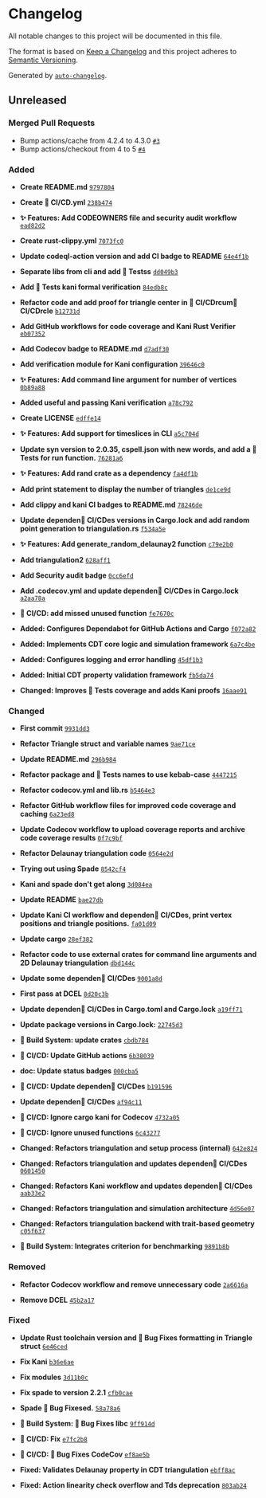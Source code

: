 # Changelog

All notable changes to this project will be documented in this file.

The format is based on [Keep a Changelog](https://keepachangelog.com/en/1.0.0/)
and this project adheres to [Semantic Versioning](https://semver.org/spec/v2.0.0.html).

Generated by [`auto-changelog`](https://github.com/CookPete/auto-changelog).

## Unreleased

### Merged Pull Requests

- Bump actions/cache from 4.2.4 to 4.3.0 [`#3`](https://github.com/acgetchell/causal-dynamical-triangulations/pull/3)
- Bump actions/checkout from 4 to 5 [`#4`](https://github.com/acgetchell/causal-dynamical-triangulations/pull/4)

### Added

- **Create README.md** [`9797804`](https://github.com/acgetchell/causal-dynamical-triangulations/commit/9797804f4ea9328baeb079117e4771d75965a4d3)

- **Create 👷 CI/CD.yml** [`238b474`](https://github.com/acgetchell/causal-dynamical-triangulations/commit/238b474a553ae6e137e0799a344c0d1289d96672)

- **✨ Features: Add CODEOWNERS file and security audit workflow** [`ead82d2`](https://github.com/acgetchell/causal-dynamical-triangulations/commit/ead82d255ddcb4987d5e4a038e49a11d09b8abc3)

- **Create rust-clippy.yml** [`7073fc0`](https://github.com/acgetchell/causal-dynamical-triangulations/commit/7073fc063b8d61ea931424f1df058a36a2524227)

- **Update codeql-action version and add CI badge to README** [`64e4f1b`](https://github.com/acgetchell/causal-dynamical-triangulations/commit/64e4f1bf1dc72aac588de335de765915d2f05c5a)

- **Separate libs from cli and add 🧪 Testss** [`dd049b3`](https://github.com/acgetchell/causal-dynamical-triangulations/commit/dd049b36e52c2a03062841a500d5b139fdb4a4e9)

- **Add 🧪 Tests kani formal verification** [`84edb8c`](https://github.com/acgetchell/causal-dynamical-triangulations/commit/84edb8c62a17eed6aa725dca26cf43b17b7d6408)

- **Refactor code and add proof for triangle center in 👷 CI/CDrcum👷 CI/CDrcle** [`b12731d`](https://github.com/acgetchell/causal-dynamical-triangulations/commit/b12731d077489b87a6d74286ed5670bcf7140e3a)

- **Add GitHub workflows for code coverage and Kani Rust Verifier** [`eb07352`](https://github.com/acgetchell/causal-dynamical-triangulations/commit/eb07352ade62f0a9212c6a307242958fbb472fba)

- **Add Codecov badge to README.md** [`d7adf30`](https://github.com/acgetchell/causal-dynamical-triangulations/commit/d7adf306080f0fac4a1ecabcd2e7cc78bf503df6)

- **Add verification module for Kani configuration** [`39646c0`](https://github.com/acgetchell/causal-dynamical-triangulations/commit/39646c09a8be071968cc32a89d88451efedc8090)

- **✨ Features: Add command line argument for number of vertices** [`0b89a88`](https://github.com/acgetchell/causal-dynamical-triangulations/commit/0b89a88dec5218f2c3ffb082dc2df7b6a8e65f32)

- **Added useful and passing Kani verification** [`a78c792`](https://github.com/acgetchell/causal-dynamical-triangulations/commit/a78c79240114c3cb5f7dd5babf4295a30d7ae11c)

- **Create LICENSE** [`edffe14`](https://github.com/acgetchell/causal-dynamical-triangulations/commit/edffe14a54601b46ea60d2c301827245ae946090)

- **✨ Features: Add support for timeslices in CLI** [`a5c704d`](https://github.com/acgetchell/causal-dynamical-triangulations/commit/a5c704d248010194851cb6ba7ca2a8a16d541e8e)

- **Update syn version to 2.0.35, cspell.json with new words, and add a 🧪 Tests for run function.** [`76281a6`](https://github.com/acgetchell/causal-dynamical-triangulations/commit/76281a6d5c3af80446056ca560dcecfad2dca5ed)

- **✨ Features: Add rand crate as a dependency** [`fa4df1b`](https://github.com/acgetchell/causal-dynamical-triangulations/commit/fa4df1bec0ff0c2ae7adf144c0cbccdcb8cd44c9)

- **Add print statement to display the number of triangles** [`de1ce9d`](https://github.com/acgetchell/causal-dynamical-triangulations/commit/de1ce9db574e0308fc9aa7c23b74787af83d796f)

- **Add clippy and kani CI badges to README.md** [`78246de`](https://github.com/acgetchell/causal-dynamical-triangulations/commit/78246def33d843ebd036426873e944f9312a46ef)

- **Update dependen👷 CI/CDes versions in Cargo.lock and add random point generation to triangulation.rs** [`f534a5e`](https://github.com/acgetchell/causal-dynamical-triangulations/commit/f534a5e153017c76471fd10a1f8a5fa18cf013d1)

- **✨ Features: Add generate_random_delaunay2 function** [`c79e2b0`](https://github.com/acgetchell/causal-dynamical-triangulations/commit/c79e2b0d5d0ba43638cb3dfac890ef4030cb5522)

- **Add triangulation2** [`628aff1`](https://github.com/acgetchell/causal-dynamical-triangulations/commit/628aff1121305e5bea34b044c0ea58dfb5047baa)

- **Add Security audit badge** [`0cc6efd`](https://github.com/acgetchell/causal-dynamical-triangulations/commit/0cc6efd41d83a8e3affc817bdc20e57f90b8f26f)

- **Add .codecov.yml and update dependen👷 CI/CDes in Cargo.lock** [`a2aa78a`](https://github.com/acgetchell/causal-dynamical-triangulations/commit/a2aa78af4416890f1058ada9e22aadcff6ca9cab)

- **👷 CI/CD: add missed unused function** [`fe7670c`](https://github.com/acgetchell/causal-dynamical-triangulations/commit/fe7670c5c403923b7cfcfce5b972edc0a228687c)

- **Added: Configures Dependabot for GitHub Actions and Cargo** [`f072a82`](https://github.com/acgetchell/causal-dynamical-triangulations/commit/f072a8283cc57039fa0afcfb1f0394a398fb9d94)

- **Added: Implements CDT core logic and simulation framework** [`6a7c4be`](https://github.com/acgetchell/causal-dynamical-triangulations/commit/6a7c4be28dd240f181a79892ea40c961c6d9c441)

- **Added: Configures logging and error handling** [`45df1b3`](https://github.com/acgetchell/causal-dynamical-triangulations/commit/45df1b341a1becde7c0dd2226389ea2f4c3f94c5)

- **Added: Initial CDT property validation framework** [`fb5da74`](https://github.com/acgetchell/causal-dynamical-triangulations/commit/fb5da74a2fe9907bcb6d0f6d3fbca971676fb99f)

- **Changed: Improves 🧪 Tests coverage and adds Kani proofs** [`16aae91`](https://github.com/acgetchell/causal-dynamical-triangulations/commit/16aae91b8c09630f7c3670c6b7d9e898c981517f)

### Changed

- **First commit** [`9931dd3`](https://github.com/acgetchell/causal-dynamical-triangulations/commit/9931dd3ee25483d7872dd79a0899fae3ddc20633)

- **Refactor Triangle struct and variable names** [`9ae71ce`](https://github.com/acgetchell/causal-dynamical-triangulations/commit/9ae71cef1c7ac2dd1284fdc0a94bb40a769fadf1)

- **Update README.md** [`296b984`](https://github.com/acgetchell/causal-dynamical-triangulations/commit/296b984e6dae4d866d88d54f0d0a0d18f89aeca8)

- **Refactor package and 🧪 Tests names to use kebab-case** [`4447215`](https://github.com/acgetchell/causal-dynamical-triangulations/commit/4447215bc82e9b527ad3127298a0e7474625b93c)

- **Refactor codecov.yml and lib.rs** [`b5464e3`](https://github.com/acgetchell/causal-dynamical-triangulations/commit/b5464e3f7b1651e8ab2def6727309c21de4e19e0)

- **Refactor GitHub workflow files for improved code coverage and caching** [`6a23ed8`](https://github.com/acgetchell/causal-dynamical-triangulations/commit/6a23ed8201e975bdaeaf88021777e7cb13db5810)

- **Update Codecov workflow to upload coverage reports and archive code coverage results** [`0f7c9bf`](https://github.com/acgetchell/causal-dynamical-triangulations/commit/0f7c9bfe910e518f79a7eceea0b3cebf4dd9683b)

- **Refactor Delaunay triangulation code** [`0564e2d`](https://github.com/acgetchell/causal-dynamical-triangulations/commit/0564e2df714de4ea980067480e43d52a6bb113d4)

- **Trying out using Spade** [`8542cf4`](https://github.com/acgetchell/causal-dynamical-triangulations/commit/8542cf4dd1736181fefe63fc8d7e1f4640a7eff2)

- **Kani and spade don't get along** [`3d084ea`](https://github.com/acgetchell/causal-dynamical-triangulations/commit/3d084ea5096e71e5e658e7f14fd1e6241c2e1db5)

- **Update README** [`bae27db`](https://github.com/acgetchell/causal-dynamical-triangulations/commit/bae27db4e42e4d2ccddb6de5a52454024d03dad5)

- **Update Kani CI workflow and dependen👷 CI/CDes, print vertex positions and triangle positions.** [`fa01d09`](https://github.com/acgetchell/causal-dynamical-triangulations/commit/fa01d0913ef4ff6a53b9ad09e9e5b35946c7dac9)

- **Update cargo** [`28ef382`](https://github.com/acgetchell/causal-dynamical-triangulations/commit/28ef38207129b36982fbf5d6270449308468dc90)

- **Refactor code to use external crates for command line arguments and 2D Delaunay triangulation** [`dbd144c`](https://github.com/acgetchell/causal-dynamical-triangulations/commit/dbd144c0416ae3178133e81c9adf0f064640d093)

- **Update some dependen👷 CI/CDes** [`9001a8d`](https://github.com/acgetchell/causal-dynamical-triangulations/commit/9001a8d0e6c0dbdf7e32dafe0f1b859dd13ad539)

- **First pass at DCEL** [`8d20c3b`](https://github.com/acgetchell/causal-dynamical-triangulations/commit/8d20c3b9a2caccc5a1b93c9addceba7845f27246)

- **Update dependen👷 CI/CDes in Cargo.toml and Cargo.lock** [`a19ff71`](https://github.com/acgetchell/causal-dynamical-triangulations/commit/a19ff715dad0bb9eab6a44f57b109fce044ade9f)

- **Update package versions in Cargo.lock:** [`22745d3`](https://github.com/acgetchell/causal-dynamical-triangulations/commit/22745d37c77cc386c7b60d6a4e7dadacb2e53cdd)

- **🔧 Build System: update crates** [`cbdb784`](https://github.com/acgetchell/causal-dynamical-triangulations/commit/cbdb78427663bfbf9d2438b2833e0d2b7205bed3)

- **👷 CI/CD: Update GitHub actions** [`6b38039`](https://github.com/acgetchell/causal-dynamical-triangulations/commit/6b380394a8044ce887d686cc0d4245040d83b65b)

- **doc: Update status badges** [`000cba5`](https://github.com/acgetchell/causal-dynamical-triangulations/commit/000cba5d81fc776a17b0098c5abda36ce8586bce)

- **👷 CI/CD: Update dependen👷 CI/CDes** [`b191596`](https://github.com/acgetchell/causal-dynamical-triangulations/commit/b1915961335a446601da417c790fbdd7e46e6268)

- **Update dependen👷 CI/CDes** [`af94c11`](https://github.com/acgetchell/causal-dynamical-triangulations/commit/af94c11f843592118a0a4713344db64fc304a69c)

- **👷 CI/CD: Ignore cargo kani for Codecov** [`4732a05`](https://github.com/acgetchell/causal-dynamical-triangulations/commit/4732a0544abb4f2a155f73290654a4270046c084)

- **👷 CI/CD: Ignore unused functions** [`6c43277`](https://github.com/acgetchell/causal-dynamical-triangulations/commit/6c4327750792c9fe11efb01f26a156115c3460b9)

- **Changed: Refactors triangulation and setup process (internal)** [`642e824`](https://github.com/acgetchell/causal-dynamical-triangulations/commit/642e824666bc30c968e11a12786ca8f36f2de849)

- **Changed: Refactors triangulation and updates dependen👷 CI/CDes** [`0601450`](https://github.com/acgetchell/causal-dynamical-triangulations/commit/0601450132252508ddf3c6a4d3b698903eb5bdd9)

- **Changed: Refactors Kani workflow and updates dependen👷 CI/CDes** [`aab33e2`](https://github.com/acgetchell/causal-dynamical-triangulations/commit/aab33e259e60cd4cf219575c2c4343f0ac75a270)

- **Changed: Refactors triangulation and simulation architecture** [`4d56e07`](https://github.com/acgetchell/causal-dynamical-triangulations/commit/4d56e0734122c3dac90eb8f65637c386af116bbf)

- **Changed: Refactors triangulation backend with trait-based geometry** [`c05f637`](https://github.com/acgetchell/causal-dynamical-triangulations/commit/c05f6378f63176003a4644c50d27ac825b5e4be8)

- **🔧 Build System: Integrates criterion for benchmarking** [`9891b8b`](https://github.com/acgetchell/causal-dynamical-triangulations/commit/9891b8bb423f4bafb25e3a65e076dabdda9e4266)

### Removed

- **Refactor Codecov workflow and remove unnecessary code** [`2a6616a`](https://github.com/acgetchell/causal-dynamical-triangulations/commit/2a6616a1756f1ba0f66a722f4c12787a6f3abbfb)

- **Remove DCEL** [`45b2a17`](https://github.com/acgetchell/causal-dynamical-triangulations/commit/45b2a17f0392934b2d8b1dcbc0abe5cb6ea3ab92)

### Fixed

- **Update Rust toolchain version and 🐛 Bug Fixes formatting in Triangle struct** [`6e46ced`](https://github.com/acgetchell/causal-dynamical-triangulations/commit/6e46cedc17b8b1fa568b232673462747486586c3)

- **Fix Kani** [`b36e6ae`](https://github.com/acgetchell/causal-dynamical-triangulations/commit/b36e6ae7d43b48b82671003af384ef12d6f22467)

- **Fix modules** [`3d11b0c`](https://github.com/acgetchell/causal-dynamical-triangulations/commit/3d11b0cb90c911f8d2a86b0bc5f3663506757c9d)

- **Fix spade to version 2.2.1** [`cfb0cae`](https://github.com/acgetchell/causal-dynamical-triangulations/commit/cfb0cae055c21087b402a6701daee9b4b8fcbbf7)

- **Spade 🐛 Bug Fixesed.** [`58a78a6`](https://github.com/acgetchell/causal-dynamical-triangulations/commit/58a78a6dcfbdcaf849b7a5b7b62077390547d226)

- **🔧 Build System: 🐛 Bug Fixes libc** [`9ff914d`](https://github.com/acgetchell/causal-dynamical-triangulations/commit/9ff914dc19e3aff7e67a305400655c2465959d70)

- **👷 CI/CD: Fix** [`e7fc2b8`](https://github.com/acgetchell/causal-dynamical-triangulations/commit/e7fc2b8632a787484a5a3fb3b3da90a627feb83f)

- **👷 CI/CD: 🐛 Bug Fixes CodeCov** [`ef8ae5b`](https://github.com/acgetchell/causal-dynamical-triangulations/commit/ef8ae5b2a0991d87d8931b58acff6aa235558724)

- **Fixed: Validates Delaunay property in CDT triangulation** [`ebff8ac`](https://github.com/acgetchell/causal-dynamical-triangulations/commit/ebff8ac6d9bb0c0af8f0219fe85965ba893eaa68)

- **Fixed: Action linearity check overflow and Tds deprecation** [`803ab24`](https://github.com/acgetchell/causal-dynamical-triangulations/commit/803ab248babed019b6aa583100b20ca576a22774)
